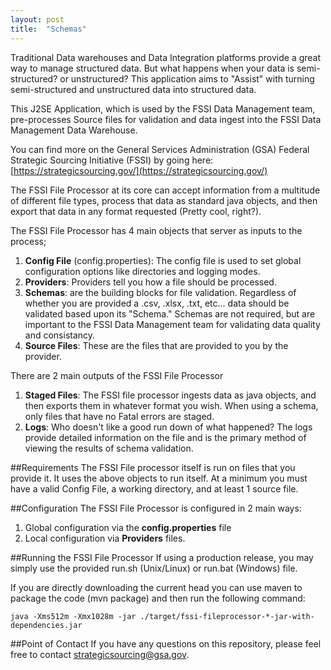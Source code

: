 ```yaml
---
layout: post
title:  "Schemas"
---
```


Traditional Data warehouses and Data Integration platforms provide a great way to manage structured data. But what happens when your data is semi-structured? or unstructured? This application aims to "Assist" with turning semi-structured and unstructured data into structured data.

This J2SE Application, which is used by the FSSI Data Management team, pre-processes Source files for validation and data ingest into the FSSI Data Management Data Warehouse.

You can find more on the General Services Administration (GSA) Federal Strategic Sourcing Initiative (FSSI) by going here: [https://strategicsourcing.gov/](https://strategicsourcing.gov/)

The FSSI File Processor at its core can accept information from a multitude of different file types, process that data as standard java objects, and then export that data in any format requested (Pretty cool, right?).

The FSSI File Processor has 4 main objects that server as inputs to the process; 

1. **Config File** (config.properties): The config file is used to set global configuration options like directories and logging modes.
2. **Providers**: Providers tell you how a file should be processed.
3. **Schemas**: are the building blocks for file validation. Regardless of whether you are provided a .csv, .xlsx, .txt, etc... data should be validated based upon its "Schema." Schemas are not required, but are important to the FSSI Data Management team for validating data quality and consistancy.
4. **Source Files**: These are the files that are provided to you by the provider.

There are 2 main outputs of the FSSI File Processor

1. **Staged Files**: The FSSI file processor ingests data as java objects, and then exports them in whatever format you wish. When using a schema, only files that have no Fatal errors are staged.
2. **Logs**: Who doesn't like a good run down of what happened? The logs provide detailed information on the file and is the primary method of viewing the results of schema validation.

##Requirements
The FSSI File processor itself is run on files that you provide it. It uses the above objects to run itself. At a minimum you must have a valid Config File, a working directory, and at least 1 source file.


##Configuration
The FSSI File Processor is configured in 2 main ways:

1. Global configuration via the **config.properties** file
2. Local configuration via **Providers** files.


##Running the FSSI File Processor
If using a production release, you may simply use the provided run.sh (Unix/Linux) or run.bat (Windows) file.

If you are directly downloading the current head you can use maven to package the code (mvn package) and then run the following command:

    java -Xms512m -Xmx1028m -jar ./target/fssi-fileprocessor-*-jar-with-dependencies.jar

##Point of Contact
If you have any questions on this repository, please feel free to contact [strategicsourcing@gsa.gov](mailto:strategicsourcing@gsa.gov).
